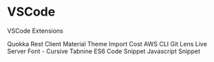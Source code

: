 # VSCode
VSCode Extensions

Quokka 
Rest Client
Material Theme
Import Cost
AWS CLI
Git Lens
Live Server
Font - Cursive
Tabnine
ES6 Code Snippet
Javascript Snippet
